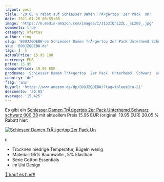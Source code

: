```yaml
---
layout: post
title: '20.05 % rabat auf Schiesser Damen TrÃ¤gertop  2er Pack  Un'
date: 2021-01-25 00:55:08
image: 'https://m.media-amazon.com/images/I/31p3IQhi2ZL._SL200_.jpg'
comments: true
category: ofertas
author: ring
slug: 'B00JZQDEBW-de Schiesser Damen TrÃ¤gertop 2er Pack Unterhemd Schwarz...'
sku: 'B00JZQDEBW-de'
tags: [  ]
actualPrice: 15.95 EUR
currency: EUR
price: 15.95
comparePrice: 19.95 EUR
prodname: 'Schiesser Damen TrÃ¤gertop  2er Pack  Unterhemd  Schwarz  schwarz 000   38'
country: 'de'
flag: '🇩🇪'
buyurl: 'https://www.amazon.de/dp/B00JZQDEBW/?tag=tolees0ca-21'
descuento: '20.05'
average: '15.425'
---
```


Es gibt ein [Schiesser Damen TrÃ¤gertop  2er Pack  Unterhemd  Schwarz  schwarz 000   38](https://www.amazon.de/dp/B00JZQDEBW/?tag=tolees0ca-21) mit aktuellem Preis 15.95 EUR (original: 19.95 EUR) 20.05 % Rabatt hier:

[![Schiesser Damen TrÃ¤gertop  2er Pack  Un](https://m.media-amazon.com/images/I/31p3IQhi2ZL._SL200_.jpg)](https://www.amazon.de/dp/B00JZQDEBW/?tag=tolees0ca-21)

ℹ️:

- Trocknen niedrige Temperatur, Bügeln wenig
- Material: 95% Baumwolle , 5% Elasthan
- Serie Cotton Essentials
- im Uni Design

[🛒 kauf es hier!!](https://www.amazon.de/dp/B00JZQDEBW/?tag=tolees0ca-21)
